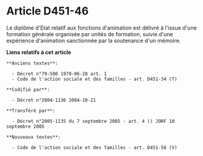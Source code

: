 # Article D451-46

Le diplôme d'Etat relatif aux fonctions d'animation est délivré à l'issue d'une formation générale organisée par unités de
formation, suivie d'une expérience d'animation sanctionnée par la soutenance d'un mémoire.

**Liens relatifs à cet article**

	**Anciens textes**:

	  - Décret n°79-500 1979-06-28 art. 1
	  - Code de l'action sociale et des familles - art. D451-34 (T)

	**Codifié par**:

	  - Décret n°2004-1136 2004-10-21

	**Transféré par**:

	  - Décret n°2005-1135 du 7 septembre 2005 - art. 4 () JORF 10 septembre 2005

	**Nouveaux textes**:

	  - Code de l'action sociale et des familles - art. D451-58 (V)
